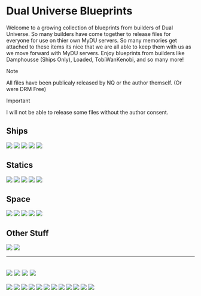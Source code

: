 # Dual Universe Blueprints
Welcome to a growing collection of blueprints from builders of Dual Universe. So many builders have come together to release files for everyone for use on thier own MyDU servers. So many memories get attached to these items its nice that we are all able to keep them with us as we move forward with MyDU servers. Enjoy blueprints from builders like Damphousse (Ships Only), Loaded, TobiWanKenobi, and so many more!

> [!NOTE]
> All files have been publicaly released by NQ or the author themself. (Or were DRM Free)

> [!IMPORTANT]
> I will not be able to release some files without the author consent.

## Ships
[![](https://img.shields.io/github/directory-file-count/LocuraDU/DU-Core-Exports/Ships/XS%20Cores?label=Ships%20XS%20Core&style=flat-square&color=2BA3E9)](#)
[![](https://img.shields.io/github/directory-file-count/LocuraDU/DU-Core-Exports/Ships/S%20Cores?label=Ships%20S%20Core&style=flat-square&color=2BA3E9)](#)
[![](https://img.shields.io/github/directory-file-count/LocuraDU/DU-Core-Exports/Ships/M%20Cores?label=Ships%20M%20Core&style=flat-square&color=2BA3E9)](#)
[![](https://img.shields.io/github/directory-file-count/LocuraDU/DU-Core-Exports/Ships/L%20Cores?label=Ships%20L%20Core&style=flat-square&color=2BA3E9)](#)
[![](https://img.shields.io/github/directory-file-count/LocuraDU/DU-Core-Exports/Ships/XL%20Cores?label=Ships%20XL%20Core&style=flat-square&color=2BA3E9)](#)

## Statics
[![](https://img.shields.io/github/directory-file-count/LocuraDU/DU-Core-Exports/Statics/XS%20Cores?label=Statics%20XS%20Core&style=flat-square&color=F8A74A)](#)
[![](https://img.shields.io/github/directory-file-count/LocuraDU/DU-Core-Exports/Statics/S%20Cores?label=Statics%20S%20Core&style=flat-square&color=F8A74A)](#)
[![](https://img.shields.io/github/directory-file-count/LocuraDU/DU-Core-Exports/Statics/M%20Cores?label=Statics%20M%20Core&style=flat-square&color=F8A74A)](#)
[![](https://img.shields.io/github/directory-file-count/LocuraDU/DU-Core-Exports/Statics/L%20Cores?label=Statics%20L%20Core&style=flat-square&color=F8A74A)](#)
[![](https://img.shields.io/github/directory-file-count/LocuraDU/DU-Core-Exports/Statics/XL%20Cores?label=Statics%20XL%20Core&style=flat-square&color=F8A74A)](#)

## Space
[![](https://img.shields.io/github/directory-file-count/LocuraDU/DU-Core-Exports/Space/XS%20Cores?label=Space%20XS%20Core&style=flat-square&color=7D52CA)](#)
[![](https://img.shields.io/github/directory-file-count/LocuraDU/DU-Core-Exports/Space/S%20Cores?label=Space%20S%20Core&style=flat-square&color=7D52CA)](#)
[![](https://img.shields.io/github/directory-file-count/LocuraDU/DU-Core-Exports/Space/M%20Cores?label=Space%20M%20Core&style=flat-square&color=7D52CA)](#)
[![](https://img.shields.io/github/directory-file-count/LocuraDU/DU-Core-Exports/Space/L%20Cores?label=Space%20L%20Core&style=flat-square&color=7D52CA)](#)
[![](https://img.shields.io/github/directory-file-count/LocuraDU/DU-Core-Exports/Space/XL%20Cores?label=Space%20XL%20Core&style=flat-square&color=7D52CA)](#)

## Other Stuff
[![](https://img.shields.io/github/directory-file-count/LocuraDU/DU-Core-Exports/Voxel?label=Voxel%20Libraries&style=flat-square&color=green)](#)
[![](https://img.shields.io/github/directory-file-count/LocuraDU/DU-Core-Exports/Other?label=Other%20Stuff&style=flat-square&color=green)](#)

---

[![](https://img.shields.io/badge/DU-1.4.X-green?style=for-the-badge&logo=steam)](https://store.steampowered.com/app/2000270/Dual_Universe/)
[![](https://img.shields.io/badge/CODE-JSON-purple?style=for-the-badge&logo=json)](#)
[![](https://img.shields.io/badge/Maintained-YES-green?style=for-the-badge)](#)
![](https://komarev.com/ghpvc/?username=DU-Core-Exports&style=for-the-badge)
---
[![](https://img.shields.io/github/issues/locuradu/DU-Core-Exports?style=flat-square&label=ISSUES)](#)
[![](https://img.shields.io/github/issues-closed/locuradu/DU-Core-Exports?style=flat-square&label=ISSUES)](#)
[![](https://img.shields.io/github/watchers/locuradu/DU-Core-Exports?style=flat-square&label=WATCHERS)](#)
[![](https://img.shields.io/github/stars/locuradu/DU-Core-Exports?style=flat-square&label=STARS)](#)
[![](https://img.shields.io/github/forks/locuradu/DU-Core-Exports?style=flat-square&label=FORKS)](#)
[![](https://img.shields.io/github/commit-activity/m/locuradu/DU-Core-Exports?style=flat-square&label=COMMIT%20ACTIVITY)](#)
[![](https://img.shields.io/github/discussions/locuradu/DU-Core-Exports?label=DISCUSSIONS&style=flat-square)](#)
[![](https://img.shields.io/github/last-commit/locuradu/DU-Core-Exports?label=LAST%20COMMIT&style=flat-square)](#)
[![](https://img.shields.io/github/contributors/locuradu/DU-Core-Exports?label=CONTRIBUTORS&style=flat-square)](#)
[![](https://img.shields.io/github/releases/locuradu/DU-Core-Exports?label=RELEASES&style=flat-square)](#)
[![](https://img.shields.io/github/repo-size/LocuraDU/DU-Core-Exports?label=REPO%20SIZE&style=flat-square)](#)
[![](https://img.shields.io/github/license/LocuraDU/DU-Core-Exports?label=LICENSE&style=flat-square)](#)
